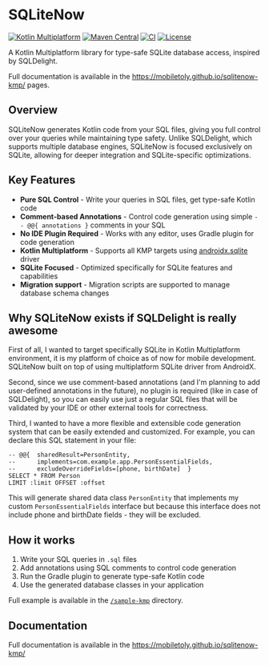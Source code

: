 # SQLiteNow

[![Kotlin Multiplatform](https://img.shields.io/badge/Kotlin-Multiplatform-blue?logo=kotlin)](https://kotlinlang.org/docs/multiplatform.html)
[![Maven Central](https://img.shields.io/maven-central/v/dev.goquick.sqlitenow/dev.goquick.sqlitenow.gradle.plugin?logo=apache-maven&label=Maven%20Central)](https://central.sonatype.com/artifact/dev.goquick.sqlitenow/dev.goquick.sqlitenow.gradle.plugin)
[![CI](https://img.shields.io/github/actions/workflow/status/mobiletoly/sqlitenow-kmp/gradle.yml?branch=main&logo=github&label=CI)](https://github.com/mobiletoly/sqlitenow-kmp/actions/workflows/gradle.yml)
[![License](https://img.shields.io/github/license/mobiletoly/sqlitenow-kmp?logo=apache&label=License)](LICENSE)

A Kotlin Multiplatform library for type-safe SQLite database access, inspired by SQLDelight.

Full documentation is available in the https://mobiletoly.github.io/sqlitenow-kmp/ pages.

## Overview

SQLiteNow generates Kotlin code from your SQL files, giving you full control over your queries while maintaining type safety.
Unlike SQLDelight, which supports multiple database engines, SQLiteNow is focused exclusively on SQLite, 
allowing for deeper integration and SQLite-specific optimizations.

## Key Features

- **Pure SQL Control** - Write your queries in SQL files, get type-safe Kotlin code
- **Comment-based Annotations** - Control code generation using simple `-- @@{ annotations }` comments in your SQL
- **No IDE Plugin Required** - Works with any editor, uses Gradle plugin for code generation
- **Kotlin Multiplatform** - Supports all KMP targets using [androidx.sqlite](https://developer.android.com/kotlin/multiplatform/sqlite) driver
- **SQLite Focused** - Optimized specifically for SQLite features and capabilities
- **Migration support** - Migration scripts are supported to manage database schema changes

## Why SQLiteNow exists if SQLDelight is really awesome

First of all, I wanted to target specifically SQLite in Kotlin Multiplatform environment, it is my platform
of choice as of now for mobile development. SQLiteNow built on top of using multiplatform SQLite driver from AndroidX.

Second, since we use comment-based annotations (and I'm planning to add user-defined annotations in the future),
no plugin is required (like in case of SQLDelight), so you can easily use just a regular SQL files
that will be validated by your IDE or other external tools for correctness.

Third, I wanted to have a more flexible and extensible code generation system that can be easily extended
and customized. For example, you can declare this SQL statement in your file:  

```sqlite
-- @@{  sharedResult=PersonEntity,
--      implements=com.example.app.PersonEssentialFields,
--      excludeOverrideFields=[phone, birthDate]  }
SELECT * FROM Person
LIMIT :limit OFFSET :offset
```

This will generate shared data class `PersonEntity` that implements my custom `PersonEssentialFields` interface
but because this interface does not include phone and birthDate fields - they will be excluded.

## How it works

1. Write your SQL queries in `.sql` files
2. Add annotations using SQL comments to control code generation
3. Run the Gradle plugin to generate type-safe Kotlin code
4. Use the generated database classes in your application

Full example is available in the [`/sample-kmp`](./sample-kmp) directory.

## Documentation

Full documentation is available in the https://mobiletoly.github.io/sqlitenow-kmp/

